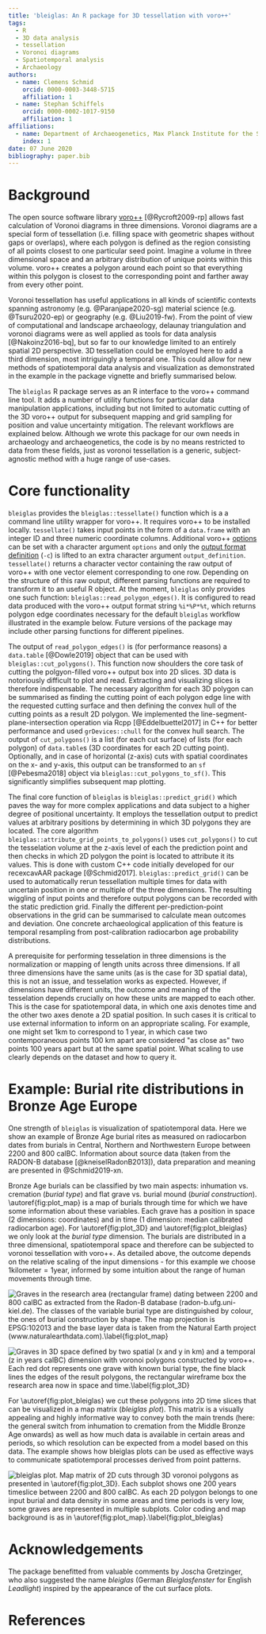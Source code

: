 ```yaml
---
title: 'bleiglas: An R package for 3D tessellation with voro++'
tags:
  - R
  - 3D data analysis
  - tessellation
  - Voronoi diagrams
  - Spatiotemporal analysis
  - Archaeology
authors:
  - name: Clemens Schmid
    orcid: 0000-0003-3448-5715
    affiliation: 1
  - name: Stephan Schiffels
    orcid: 0000-0002-1017-9150
    affiliation: 1
affiliations:
  - name: Department of Archaeogenetics, Max Planck Institute for the Science of Human History, Kahlaische Strasse 10, 07745 Jena, Germany
    index: 1
date: 07 June 2020
bibliography: paper.bib
---
```


# Background

The open source software library [voro++](http://math.lbl.gov/voro++) [@Rycroft2009-rp] allows fast calculation of Voronoi diagrams in three dimensions. Voronoi diagrams are a special form of tessellation (i.e. filling space with geometric shapes without gaps or overlaps), where each polygon is defined as the region consisting of all points closest to one particular seed point. Imagine a volume in three dimensional space and an arbitrary distribution of unique points within this volume. voro++ creates a polygon around each point so that everything within this polygon is closest to the corresponding point and farther away from every other point.

Voronoi tessellation has useful applications in all kinds of scientific contexts spanning astronomy (e.g. @Paranjape2020-sg) material science (e.g. @Tsuru2020-ep) or geography (e.g. @Liu2019-fw). From the point of view of computational and landscape archaeology, delaunay triangulation and voronoi diagrams were as well applied as tools for data analysis [@Nakoinz2016-bq], but so far to our knowledge limited to an entirely spatial 2D perspective. 3D tessellation could be employed here to add a third dimension, most intriguingly a temporal one. This could allow for new methods of spatiotemporal data analysis and visualization as demonstrated in the example in the package vignette and briefly summarised below.

The ``bleiglas`` R package serves as an R interface to the voro++ command line tool. It adds a number of utility functions for particular data manipulation applications, including but not limited to automatic cutting of the 3D voro++ output for subsequent mapping and grid sampling for position and value uncertainty mitigation. The relevant workflows are explained below. Although we wrote this package for our own needs in archaeology and archaeogenetics, the code is by no means restricted to data from these fields, just as voronoi tessellation is a generic, subject-agnostic method with a huge range of use-cases.

# Core functionality

``bleiglas`` provides the `bleiglas::tessellate()` function which is a a command line utility wrapper for voro++. It requires voro++ to be installed locally. `tessellate()` takes input points in the form of a `data.frame` with an integer ID and three numeric coordinate columns. Additional voro++ [options](http://math.lbl.gov/voro++/doc/cmd.html) can be set with a character argument `options` and only the [output format definition](http://math.lbl.gov/voro++/doc/custom.html) (`-c`) is lifted to an extra character argument `output_definition`. `tessellate()` returns a character vector containing the raw output of voro++ with one vector element corresponding to one row. Depending on the structure of this raw output, different parsing functions are required to transform it to an useful R object. At the moment, ``bleiglas`` only provides one such function: `bleiglas::read_polygon_edges()`. It is configured to read data produced with the voro++ output format string `%i*%P*%t`, which returns polygon edge coordinates necessary for the default ``bleiglas`` workflow illustrated in the example below. Future versions of the package may include other parsing functions for different pipelines.

The output of `read_polygon_edges()` is (for performance reasons) a `data.table` [@Dowle2019] object that can be used with `bleiglas::cut_polygons()`. This function now shoulders the core task of cutting the polgyon-filled voro++ output box into 2D slices. 3D data is notoriously difficult to plot and read. Extracting and visualizing slices is therefore indispensable. The necessary algorithm for each 3D polygon can be summarised as finding the cutting point of each polygon edge line with the requested cutting surface and then defining the convex hull of the cutting points as a result 2D polygon. We implemented the line-segment-plane-intersection operation via Rcpp [@Eddelbuettel2017] in C++ for better performance and used `grDevices::chull` for the convex hull search. The output of `cut_polygons()` is a list (for each cut surface) of lists (for each polygon) of `data.table`s (3D coordinates for each 2D cutting point). Optionally, and in case of horizontal (z-axis) cuts with spatial coordinates on the x- and y-axis, this output can be transformed to an `sf` [@Pebesma2018] object via `bleiglas::cut_polygons_to_sf()`. This significantly simplifies subsequent map plotting.

The final core function of ``bleiglas`` is `bleiglas::predict_grid()` which paves the way for more complex applications and data subject to a higher degree of positional uncertainty. It employs the tessellation output to predict values at arbitrary positions by determining in which 3D polygons they are located. The core algorithm `bleiglas::attribute_grid_points_to_polygons()` uses `cut_polygons()` to cut the tesselation volume at the z-axis level of each the prediction point and then checks in which 2D polygon the point is located to attribute it its values. This is done with custom C++ code initially developed for our recexcavAAR package [@Schmid2017]. `bleiglas::predict_grid()` can be used to automatically rerun tessellation multiple times for data with uncertain position in one or multiple of the three dimensions. The resulting wiggling of input points and therefore output polygons can be recorded with the static prediction grid. Finally the different per-prediction-point observations in the grid can be summarised to calculate mean outcomes and deviation. One concrete archaeological application of this feature is temporal resampling from post-calibration radiocarbon age probability distributions.

A prerequisite for performing tesselation in three dimensions is the normalization or mapping of length units across three dimensions. If all three dimensions have the same units (as is the case for 3D spatial data), this is not an issue, and tesselation works as expected. However, if dimensions have different units, the outcome and meaning of the tesselation depends crucially on how these units are mapped to each other. This is the case for spatiotemporal data, in which one axis denotes time and the other two axes denote a 2D spatial position. In such cases it is critical to use external information to inform on an appropriate scaling. For example, one might set 1km to correspond to 1 year, in which case two contemporaneous points 100 km apart are considered "as close as" two points 100 years apart but at the same spatial point. What scaling to use clearly depends on the dataset and how to query it. 

# Example: Burial rite distributions in Bronze Age Europe

One strength of ``bleiglas`` is visualization of spatiotemporal data. Here we show an example of Bronze Age burial rites as measured on radiocarbon dates from burials in Central, Northern and Northwestern Europe between 2200 and 800 calBC. Information about source data (taken from the RADON-B database [@kneiselRadonB2013]), data preparation and meaning are presented in @Schmid2019-xn. 

Bronze Age burials can be classified by two main aspects: inhumation vs. cremation (*burial type*) and flat grave vs. burial mound (*burial construction*). \autoref{fig:plot_map} is a map of burials through time for which we have some information about these variables. Each grave has a position in space (2 dimensions: coordinates) and in time (1 dimension: median calibrated radiocarbon age). For \autoref{fig:plot_3D} and \autoref{fig:plot_bleiglas} we only look at the *burial type* dimension. The burials are distributed in a three dimensional, spatiotemporal space and therefore can be subjected to voronoi tessellation with voro++. As detailed above, the outcome depends on the relative scaling of the input dimensions - for this example we choose $1\text{kilometer}=1\text{year}$, informed by some intuition about the range of human movements through time.

![Graves in the research area (rectangular frame) dating between 2200 and 800 calBC as extracted from the Radon-B database (radon-b.ufg.uni-kiel.de). The classes of the variable burial type are distinguished by colour, the ones of burial construction by shape. The map projection is EPSG:102013 and the base layer data is taken from the Natural Earth project (www.naturalearthdata.com).\label{fig:plot_map}](01_map_plot.jpeg)

![Graves in 3D space defined by two spatial (x and y in km) and a temporal (z in years calBC) dimension with voronoi polygons constructed by voro++. Each red dot represents one grave with known burial type, the fine black lines the edges of the result polygons, the rectangular wireframe box the research area now in space and time.\label{fig:plot_3D}](03_3D_plot.png)

For \autoref{fig:plot_bleiglas} we cut these polygons into 2D time slices that can be visualized in a map matrix (*bleiglas plot*). This matrix is a visually appealing and highly informative way to convey both the main trends (here: the general switch from inhumation to cremation from the Middle Bronze Age onwards) as well as how much data is available in certain areas and periods, so which resolution can be expected from a model based on this data. The example shows how bleiglas plots can be used as effective ways to communicate spatiotemporal processes derived from point patterns.

![*bleiglas plot*. Map matrix of 2D cuts through 3D voronoi polygons as presented in \autoref{fig:plot_3D}. Each subplot shows one 200 years timeslice between 2200 and 800 calBC. As each 2D polygon belongs to one input burial and data density in some areas and time periods is very low, some graves are represented in multiple subplots. Color coding and map background is as in \autoref{fig:plot_map}.\label{fig:plot_bleiglas}](04_bleiglas_plot.png)

# Acknowledgements

The package benefitted from valuable comments by Joscha Gretzinger, who also suggested the name *bleiglas* (German *Bleiglasfenster* for English *Leadlight*) inspired by the appearance of the cut surface plots.

# References
